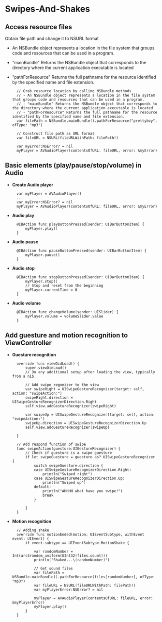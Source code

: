 # Swipes-And-Shakes
Access resource files
---------------------
Obtain file path and change it to NSURL format

* An NSBundle object represents a location in the file system that groups code and resources that can be used in a program.

* "mainBundle" Returns the NSBundle object that corresponds to the directory where the current application executable is located

* "pathForResource" Returns the full pathname for the resource identified by the specified name and file extension.

        // Grab resource location by calling NSBundle methods
        // - An NSBundle object represents a location in the file system that groups code and resources that can be used in a program.
        // - "mainBundle" Returns the NSBundle object that corresponds to the directory where the current application executable is located
        // - "pathForResource" Returns the full pathname for the resource identified by the specified name and file extension.
        var filePath = NSBundle.mainBundle().pathForResource("prettyboy", ofType: "mp3")
        
        // Construct file path as URL format
        var fileURL = NSURL(fileURLWithPath: filePath!)

        var myError:NSError? = nil
        myPlayer = AVAudioPlayer(contentsOfURL: fileURL, error: &myError)
        
Basic elements (play/pause/stop/volume) in Audio
------------------------------------------------
* **Create Audio player**

        var myPlayer = AVAudioPlayer()
        ...
        var myError:NSError? = nil
        myPlayer = AVAudioPlayer(contentsOfURL: fileURL, error: &myError)
        
* **Audio play**

        @IBAction func playButtonPressed(sender: UIBarButtonItem) {
            myPlayer.play()
        }
        
* **Audio pause**

        @IBAction func pauseButtonPressed(sender: UIBarButtonItem) {
            myPlayer.pause()
        }
    
* **Audio stop**

        @IBAction func stopButtonPressed(sender: UIBarButtonItem) {
            myPlayer.stop()
            // Stop and reset from the beginning
            myPlayer.currentTime = 0
        }
        
* **Audio volume**

        @IBAction func changeVolume(sender: UISlider) {
            myPlayer.volume = volumeSlider.value
        }
        
Add guesture and motion recognition to ViewController 
-----------------------------------------------------
* **Guesture recognition**

        override func viewDidLoad() {
            super.viewDidLoad()
            // Do any additional setup after loading the view, typically from a nib.
            
            // Add swipe regonizer to the view
            var swipeRight = UISwipeGestureRecognizer(target: self, action: "swipeAction:")
            swipeRight.direction = UISwipeGestureRecognizerDirection.Right
            self.view.addGestureRecognizer(swipeRight)
            
            var swipeUp = UISwipeGestureRecognizer(target: self, action: "swipeAction:")
            swipeUp.direction = UISwipeGestureRecognizerDirection.Up
            self.view.addGestureRecognizer(swipeUp)
    
        }
        
        // Add respond function of swipe
        func swipeAction(guesture:UIGestureRecognizer) {
            // Check if guesture is a swipe guesture
            if let swipeGuesture = guesture as? UISwipeGestureRecognizer {
                switch swipeGuesture.direction {
                case UISwipeGestureRecognizerDirection.Right:
                    println("Swiped right")
                case UISwipeGestureRecognizerDirection.Up:
                    println("Swiped up")
                default:
                    println("AHHHH what have you swipe!")
                    break
                }
                
            }
        }
        
* **Motion recognition**

        // Adding shake
        override func motionEnded(motion: UIEventSubtype, withEvent event: UIEvent) {
            if event.subtype == UIEventSubtype.MotionShake {
              
                var randomNumber = Int(arc4random_uniform(UInt32(files.count)))
                println("Shaked...\(randomNumber)")
                
                // Get sound files
                var filePath = NSBundle.mainBundle().pathForResource(files[randomNumber], ofType: "mp3")
                var fileURL = NSURL(fileURLWithPath: filePath!)
                var myPlayerError:NSError? = nil
                
                myPlayer = AVAudioPlayer(contentsOfURL: fileURL, error: &myPlayerError)
                myPlayer.play()
            }
        }

